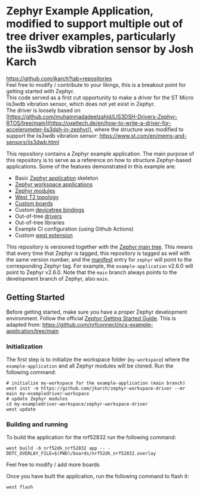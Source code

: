 # Zephyr Example Application, modified to support multiple out of tree driver examples, particularly the iis3wdb vibration sensor by Josh Karch
https://github.com/jkarch?tab=repositories  
Feel free to modify / contribute to your likings, this is a breakout point for getting started with Zephyr.  
This code served as a first cut opportunity to make a driver for the ST Micro iis3wdb vibration sensor, which does not yet exist in Zephyr.  
The driver is loosely based on [https://github.com/muhammadadeelzahid/LIS3DSH-Drivers-Zephyr-RTOS/tree/main](https://oxeltech.de/en/how-to-write-a-driver-for-accelerometer-lis3dsh-in-zephyr/), where the structure was modified to support the iis3wdb vibration sensor: https://www.st.com/en/mems-and-sensors/iis3dwb.html  

This repository contains a Zephyr example application. The main purpose of this
repository is to serve as a reference on how to structure Zephyr-based
applications. Some of the features demonstrated in this example are:

- Basic [Zephyr application][app_dev] skeleton
- [Zephyr workspace applications][workspace_app]
- [Zephyr modules][modules]
- [West T2 topology][west_t2]
- [Custom boards][board_porting]
- Custom [devicetree bindings][bindings]
- Out-of-tree [drivers][drivers]
- Out-of-tree libraries
- Example CI configuration (using Github Actions)
- Custom [west extension][west_ext]

This repository is versioned together with the [Zephyr main tree][zephyr]. This
means that every time that Zephyr is tagged, this repository is tagged as well
with the same version number, and the [manifest](west.yml) entry for `zephyr`
will point to the corresponding Zephyr tag. For example, the `example-application`
v2.6.0 will point to Zephyr v2.6.0. Note that the `main` branch always
points to the development branch of Zephyr, also `main`.

[app_dev]: https://docs.zephyrproject.org/latest/develop/application/index.html
[workspace_app]: https://docs.zephyrproject.org/latest/develop/application/index.html#zephyr-workspace-app
[modules]: https://docs.zephyrproject.org/latest/develop/modules.html
[west_t2]: https://docs.zephyrproject.org/latest/develop/west/workspaces.html#west-t2
[board_porting]: https://docs.zephyrproject.org/latest/guides/porting/board_porting.html
[bindings]: https://docs.zephyrproject.org/latest/guides/dts/bindings.html
[drivers]: https://docs.zephyrproject.org/latest/reference/drivers/index.html
[zephyr]: https://github.com/zephyrproject-rtos/zephyr
[west_ext]: https://docs.zephyrproject.org/latest/develop/west/extensions.html

## Getting Started

Before getting started, make sure you have a proper Zephyr development
environment. Follow the official
[Zephyr Getting Started Guide](https://docs.zephyrproject.org/latest/getting_started/index.html).
This is adapted from: https://github.com/nrfconnect/ncs-example-application/tree/main

### Initialization

The first step is to initialize the workspace folder (``my-workspace``) where
the ``example-application`` and all Zephyr modules will be cloned. Run the following
command:

```shell
# initialize my-workspace for the example-application (main branch)
west init -m https://github.com/jkarch/zephyr-workspace-driver --mr main my-exampledriver-workspace
# update Zephyr modules
cd my-exampledriver-workspace/zephyr-workspace-driver
west update
```

### Building and running

To build the application for the nrf52832 run the following command:

```shell
west build -b nrf52dk_nrf52832 app -- -DDTC_OVERLAY_FILE=$(PWD)/boards/nrf52dk_nrf52832.overlay 
```

Feel free to modify / add more boards


Once you have built the application, run the following command to flash it:

```shell
west flash
```

